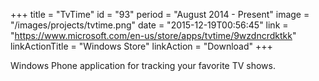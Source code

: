 +++
title = "TvTime"
id = "93"
period = "August 2014 - Present"
image = "/images/projects/tvtime.png"
date = "2015-12-19T00:56:45"
link = "https://www.microsoft.com/en-us/store/apps/tvtime/9wzdncrdktkk"
linkActionTitle = "Windows Store"
linkAction = "Download"
+++

Windows Phone application for tracking your favorite TV shows.
